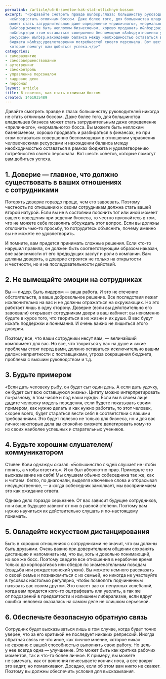 ```yaml
---
permalink: /article/u6-6-sovetov-kak-stat-otlichnym-bossom
excerpt: "<p>Давайте смотреть правде в&nbsp;глаза: большинству руководителей никогда
  не&nbsp;стать отличным боссом. Даже более того, для большинства владельцев бизнеса
  может стать затруднительным даже определение «приличного», «нормального» босса.
  Вы&nbsp;можете быть неплохим бизнесменом, хорошо продавать и&nbsp;разбираться в&nbsp;финансах,
  но&nbsp;при этом оставаться совершенно беспомощным в&nbsp;отношении управления человеческими
  ресурсами и&nbsp;нахождении баланса между необходимостью оставаться в&nbsp;рамках
  бюджета и&nbsp;удовлетворению потребностей своего персонала. Вот шесть советов,
  которые помогут вам добиться успеха.</p>"
categories:
- саморазвитие
- самосовершенствование
- аутотренинг
- самоконтроль
- управление персоналом
- кадровое дело
- персонал
layout: article
title: 6 советов, как стать отличным боссом
created: 1461935489
---
```

<p>Давайте смотреть правде в&nbsp;глаза: большинству руководителей никогда не&nbsp;стать отличным боссом. Даже более того, для большинства владельцев бизнеса может стать затруднительным даже определение «приличного», «нормального» босса. Вы&nbsp;можете быть неплохим бизнесменом, хорошо продавать и&nbsp;разбираться в&nbsp;финансах, но&nbsp;при этом оставаться совершенно беспомощным в&nbsp;отношении управления человеческими ресурсами и&nbsp;нахождении баланса между необходимостью оставаться в&nbsp;рамках бюджета и&nbsp;удовлетворению потребностей своего персонала. Вот шесть советов, которые помогут вам добиться успеха.</p>
<h2>1. Доверие&nbsp;— главное, что должно существовать в&nbsp;ваших отношениях с&nbsp;сотрудниками</h2>
<p>Потерять доверие гораздо проще, чем его завоевать. Поэтому честность по&nbsp;отношению к&nbsp;своим сотрудникам должна стать вашей второй натурой. Если вы&nbsp;не&nbsp;в&nbsp;состоянии пояснить тот или иной момент вашего поведения при ведении бизнеса, то&nbsp;честно признайтесь в&nbsp;том, что не&nbsp;можете себе позволить обсуждать этот вопрос. Если вы&nbsp;должны отклонить чью-то просьбу, то&nbsp;потрудитесь объяснить, почему именно вы&nbsp;не&nbsp;можете ее&nbsp;удовлетворить.</p>
<p>И&nbsp;помните, вам придется принимать сложные решения. Если кто-то нарушил правила, он&nbsp;должен быть соответствующим образом наказан, вне зависимости от&nbsp;его предыдущих заслуг и&nbsp;роли в&nbsp;компании. Вам должны доверять, а&nbsp;доверие строится не&nbsp;только на&nbsp;открытости и&nbsp;честности, но&nbsp;и&nbsp;на&nbsp;последовательности действий.</p>
<h2>2. Не&nbsp;вымещайте эмоции на&nbsp;сотрудниках</h2>
<p>Вы&nbsp;— лидер. Быть лидером&nbsp;— ваша работа. И&nbsp;это не&nbsp;стечение обстоятельств, а&nbsp;ваше добровольное решение. Все последствия лежат исключительно на&nbsp;вас и&nbsp;не&nbsp;должны отражаться на&nbsp;окружающих. Но&nbsp;это работает лишь в&nbsp;одну сторону. Доверие (если вы&nbsp;действительно его завоевали) открывает сотрудникам двери в&nbsp;ваш кабинет: вы&nbsp;неизменно будете в&nbsp;курсе того, что твориться в&nbsp;их&nbsp;жизни и&nbsp;их&nbsp;душе. В&nbsp;вас будут искать поддержки и&nbsp;понимания. И&nbsp;очень важно не&nbsp;лишиться этого доверия. </p>
<p>Поэтому все, что ваши сотрудники несут вам,&nbsp;— величайший комплимент для вас. Но&nbsp;все, что твориться у&nbsp;вас на&nbsp;душе и&nbsp;какие проблемы стоят перед вами, должно оставаться исключительно вашим делом: неприятности с&nbsp;поставщиками, угроза сокращения бюджета, проблема с&nbsp;высшим руководством и&nbsp;т.д.</p>
<h2>3. Будьте примером</h2>
<p>«Если дать человеку рыбу, он&nbsp;будет сыт один день. А&nbsp;если дать удочку, он&nbsp;будет сыт всю оставшуюся жизнь». Цитату можно интерпретировать по-разному, в&nbsp;том числе и&nbsp;под наши нужды. Если вы&nbsp;в&nbsp;своем лице дадите человеку модель поведения, если будете показывать своим примером, как нужно делать и&nbsp;как нужно работать, то&nbsp;этот человек, скорее всего, будет стараться вести себя в&nbsp;соответствии с&nbsp;вашими требованиями. Это будет полезно не&nbsp;только для бизнеса, но&nbsp;и&nbsp;для вас лично: некоторые дела вы&nbsp;спокойно сможете делегировать кому-то из&nbsp;своих наиболее успешных и&nbsp;старательных учеников.</p>
<h2>4. Будьте хорошим слушателем/коммуникатором</h2>
<p>Стивен Кови однажды сказал: «Большинство людей слушает не&nbsp;чтобы понять, а&nbsp;чтобы ответить». И&nbsp;он&nbsp;был абсолютно прав. Примерьте это высказывание на&nbsp;себя! Мы&nbsp;слушаем обычно собеседника так&nbsp;же, как и&nbsp;читаем: бегло, по&nbsp;диагонали, выделяя ключевые слова и&nbsp;отбрасывая несущественное,&nbsp;— а&nbsp;когда собеседник замолкает, мы&nbsp;воспринимаем это как ожидание ответа.</p>
<p>Однако дело гораздо серьезнее. От&nbsp;вас зависит будущее сотрудников, но&nbsp;и&nbsp;ваше будущее зависит от&nbsp;них в&nbsp;равной степени. Поэтому вам нужно научиться их&nbsp;действительно слушать и&nbsp;по-настоящему понимать. </p>
<h2>5. Овладейте искусством дистанцирования</h2>
<p>Быть в&nbsp;хороших отношениях с&nbsp;сотрудниками не&nbsp;значит, что вы&nbsp;должны быть друзьями. Очень важно при доверительном общении сохранять дистанцию и&nbsp;напоминать&nbsp;им, что&nbsp;вы, хоть и&nbsp;довольно понимающий, но&nbsp;все&nbsp;же босс. Поэтому сведите все отношения в&nbsp;нерабочее время только до&nbsp;корпоративов или обедов по&nbsp;знаменательным поводам (свадьба или рождественский ужин). Вы&nbsp;можете немного рассказать о&nbsp;своей семье и&nbsp;познакомиться с&nbsp;их&nbsp;семьей, но&nbsp;никогда не&nbsp;участвуйте в&nbsp;тусовках настолько регулярно, чтобы позволять подчиненным называть вас своим другом. Это спасет вас от&nbsp;ненужных колебаний, когда вам придется кого-то оштрафовать или уволить, а&nbsp;так&nbsp;же от&nbsp;подозрений в&nbsp;предвзятости и&nbsp;излишнем либерализме, если вдруг ошибка человека оказалась на&nbsp;самом деле не&nbsp;слишком серьезной.</p>
<h2>6. Обеспечьте безопасную обратную связь</h2>
<p>Сотрудник будет высказываться лишь в&nbsp;том случае, когда будет точно уверен, что за&nbsp;его критикой не&nbsp;последует никаких репрессий. Иногда обратная связь не&nbsp;что иное, как личное мнение, которое никак не&nbsp;связано с&nbsp;вашей способностью выполнять свою работу. Но&nbsp;цель у&nbsp;нее всегда одна&nbsp;— улучшение. Это может быть как критика рабочих моментов, так и&nbsp;что-то более личное. К&nbsp;примеру, вы&nbsp;можете не&nbsp;замечать, как от&nbsp;волнения почесываете кончик носа, а&nbsp;все вокруг это видят, но&nbsp;помалкивают. Досадно, если об&nbsp;этом вам никто не&nbsp;скажет. Поэтому вы&nbsp;должны обеспечить условия для высказывания.</p>
